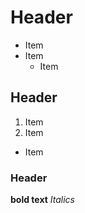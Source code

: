# Header

* Item
* Item
  * Item
  
## Header

1. Item
1. Item
  * Item
  
### Header

__bold text__
*Italics*
